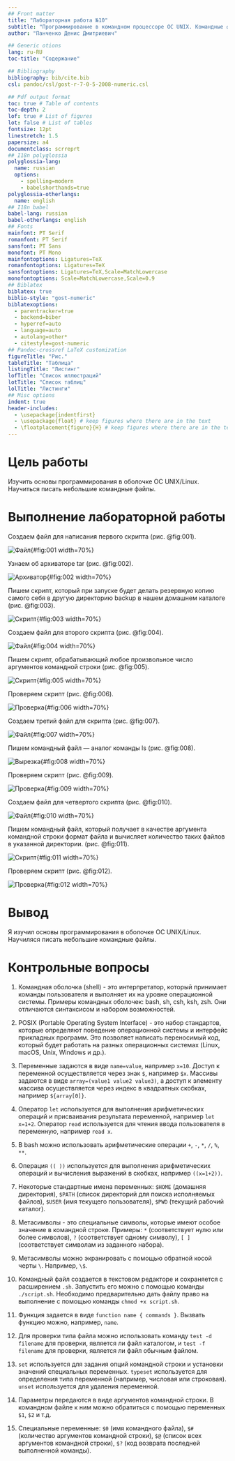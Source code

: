 ```yaml
---
## Front matter
title: "Лабораторная работа №10"
subtitle: "Программирование в командном процессоре ОС UNIX. Командные файлы"
author: "Панченко Денис Дмитриевич"

## Generic otions
lang: ru-RU
toc-title: "Содержание"

## Bibliography
bibliography: bib/cite.bib
csl: pandoc/csl/gost-r-7-0-5-2008-numeric.csl

## Pdf output format
toc: true # Table of contents
toc-depth: 2
lof: true # List of figures
lot: false # List of tables
fontsize: 12pt
linestretch: 1.5
papersize: a4
documentclass: scrreprt
## I18n polyglossia
polyglossia-lang:
  name: russian
  options:
	- spelling=modern
	- babelshorthands=true
polyglossia-otherlangs:
  name: english
## I18n babel
babel-lang: russian
babel-otherlangs: english
## Fonts
mainfont: PT Serif
romanfont: PT Serif
sansfont: PT Sans
monofont: PT Mono
mainfontoptions: Ligatures=TeX
romanfontoptions: Ligatures=TeX
sansfontoptions: Ligatures=TeX,Scale=MatchLowercase
monofontoptions: Scale=MatchLowercase,Scale=0.9
## Biblatex
biblatex: true
biblio-style: "gost-numeric"
biblatexoptions:
  - parentracker=true
  - backend=biber
  - hyperref=auto
  - language=auto
  - autolang=other*
  - citestyle=gost-numeric
## Pandoc-crossref LaTeX customization
figureTitle: "Рис."
tableTitle: "Таблица"
listingTitle: "Листинг"
lofTitle: "Список иллюстраций"
lotTitle: "Список таблиц"
lolTitle: "Листинги"
## Misc options
indent: true
header-includes:
  - \usepackage{indentfirst}
  - \usepackage{float} # keep figures where there are in the text
  - \floatplacement{figure}{H} # keep figures where there are in the text
---
```


# Цель работы

Изучить основы программирования в оболочке ОС UNIX/Linux. Научиться писать небольшие командные файлы.

# Выполнение лабораторной работы

Создаем файл для написания первого скрипта (рис. @fig:001).

![Файл](image/1.png){#fig:001 width=70%}

Узнаем об архиваторе tar (рис. @fig:002).

![Архиватор](image/2.png){#fig:002 width=70%}

Пишем скрипт, который при запуске будет делать резервную копию самого себя в другую директорию backup в нашем домашнем каталоге (рис. @fig:003).

![Скрипт](image/3.png){#fig:003 width=70%}

Создаем файл для второго скрипта (рис. @fig:004).

![Файл](image/4.png){#fig:004 width=70%}

Пишем скрипт, обрабатывающий любое произвольное число аргументов командной строки (рис. @fig:005).

![Скрипт](image/5.png){#fig:005 width=70%}

Проверяем скрипт (рис. @fig:006).

![Проверка](image/6.png){#fig:006 width=70%}

Создаем третий файл для скрипта (рис. @fig:007).

![Файл](image/7.png){#fig:007 width=70%}

Пишем командный файл — аналог команды ls (рис. @fig:008).

![Вырезка](image/8.png){#fig:008 width=70%}

Проверяем скрипт (рис. @fig:009).

![Проверка](image/9.png){#fig:009 width=70%}

Создаем файл для четвертого скрипта (рис. @fig:010).

![Файл](image/10.png){#fig:010 width=70%}

Пишем командный файл, который получает в качестве аргумента командной строки формат файла и вычисляет количество таких файлов в указанной директории. (рис. @fig:011).

![Скрипт](image/11.png){#fig:011 width=70%}

Проверяем скрипт (рис. @fig:012).

![Проверка](image/12.png){#fig:012 width=70%}

# Вывод

Я изучил основы программирования в оболочке ОС UNIX/Linux. Научиляся писать небольшие командные файлы.

# Контрольные вопросы

1. Командная оболочка (shell) - это интерпретатор, который принимает команды пользователя и выполняет их на уровне операционной системы. Примеры командных оболочек: bash, sh, csh, ksh, zsh. Они отличаются синтаксисом и набором возможностей.

2. POSIX (Portable Operating System Interface) - это набор стандартов, которые определяют поведение операционной системы и интерфейс прикладных программ. Это позволяет написать переносимый код, который будет работать на разных операционных системах (Linux, macOS, Unix, Windows и др.).

3. Переменные задаются в виде `name=value`, например `x=10`. Доступ к переменной осуществляется через знак `$`, например `$x`. Массивы задаются в виде `array=(value1 value2 value3)`, а доступ к элементу массива осуществляется через индекс в квадратных скобках, например `${array[0]}`.

4. Оператор `let` используется для выполнения арифметических операций и присваивания результата переменной, например `let x=1+2`. Оператор `read` используется для чтения ввода пользователя в переменную, например `read x`.

5. В bash можно использовать арифметические операции `+`, `-`, `*`, `/`, `%`, `**`.

6. Операция `(( ))` используется для выполнения арифметических операций и вычисления выражений в скобках, например `((x=1+2))`.

7. Некоторые стандартные имена переменных: `$HOME` (домашняя директория), `$PATH` (список директорий для поиска исполняемых файлов), `$USER` (имя текущего пользователя), `$PWD` (текущий рабочий каталог).

8. Метасимволы - это специальные символы, которые имеют особое значение в командной строке. Примеры: `*` (соответствует нулю или более символов), `?` (соответствует одному символу), `[ ]` (соответствует символам из заданного набора).

9. Метасимволы можно экранировать с помощью обратной косой черты `\`. Например, `\$`.

10. Командный файл создается в текстовом редакторе и сохраняется с расширением `.sh`. Запустить его можно с помощью команды `./script.sh`. Необходимо предварительно дать файлу право на выполнение с помощью команды `chmod +x script.sh`.

11. Функция задается в виде `function name { commands }`. Вызвать функцию можно, например, `name`.

12. Для проверки типа файла можно использовать команду `test -d filename` для проверки, является ли файл каталогом, и `test -f filename` для проверки, является ли файл обычным файлом.

13. `set` используется для задания опций командной строки и установки значений специальных переменных. `typeset` используется для определения типа переменной (например, числовая или строковая). `unset` используется для удаления переменной.

14. Параметры передаются в виде аргументов командной строки. В командном файле к ним можно обратиться с помощью переменных `$1`, `$2` и т.д.

15. Специальные переменные: `$0` (имя командного файла), `$#` (количество аргументов командной строки), `$@` (список всех аргументов командной строки), `$?` (код возврата последней выполненной команды).
